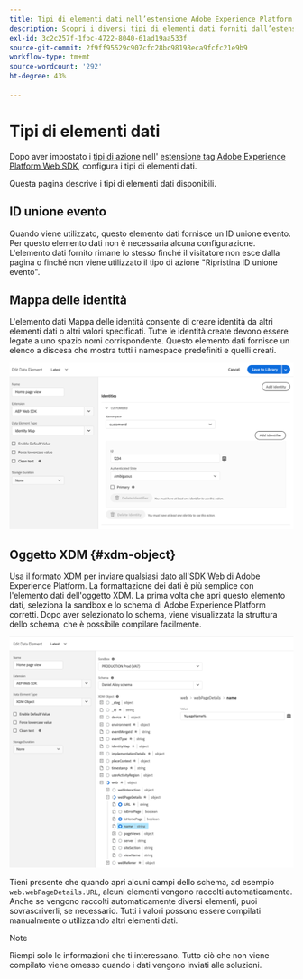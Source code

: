 ```yaml
---
title: Tipi di elementi dati nell’estensione Adobe Experience Platform Web SDK
description: Scopri i diversi tipi di elementi dati forniti dall’estensione tag Adobe Experience Platform Web SDK.
exl-id: 3c2c257f-1fbc-4722-8040-61ad19aa533f
source-git-commit: 2f9ff95529c907cfc28bc98198eca9fcfc21e9b9
workflow-type: tm+mt
source-wordcount: '292'
ht-degree: 43%

---
```


# Tipi di elementi dati

Dopo aver impostato i [tipi di azione](action-types.md) nell&#39; [estensione tag Adobe Experience Platform Web SDK](web-sdk-extension-configuration.md), configura i tipi di elementi dati.

Questa pagina descrive i tipi di elementi dati disponibili.


## ID unione evento

Quando viene utilizzato, questo elemento dati fornisce un ID unione evento. Per questo elemento dati non è necessaria alcuna configurazione. L&#39;elemento dati fornito rimane lo stesso finché il visitatore non esce dalla pagina o finché non viene utilizzato il tipo di azione &quot;Ripristina ID unione evento&quot;.

## Mappa delle identità

L&#39;elemento dati Mappa delle identità consente di creare identità da altri elementi dati o altri valori specificati. Tutte le identità create devono essere legate a uno spazio nomi corrispondente. Questo elemento dati fornisce un elenco a discesa che mostra tutti i namespace predefiniti e quelli creati.

![](./assets/identity-map-data-element.png)

## Oggetto XDM {#xdm-object}

Usa il formato XDM per inviare qualsiasi dato all&#39;SDK Web di Adobe Experience Platform. La formattazione dei dati è più semplice con l&#39;elemento dati dell&#39;oggetto XDM. La prima volta che apri questo elemento dati, seleziona la sandbox e lo schema di Adobe Experience Platform corretti. Dopo aver selezionato lo schema, viene visualizzata la struttura dello schema, che è possibile compilare facilmente.

![](./assets/XDM-object.png)

Tieni presente che quando apri alcuni campi dello schema, ad esempio `web.webPageDetails.URL`, alcuni elementi vengono raccolti automaticamente. Anche se vengono raccolti automaticamente diversi elementi, puoi sovrascriverli, se necessario. Tutti i valori possono essere compilati manualmente o utilizzando altri elementi dati.

>[!NOTE]
>
>Riempi solo le informazioni che ti interessano. Tutto ciò che non viene compilato viene omesso quando i dati vengono inviati alle soluzioni.
